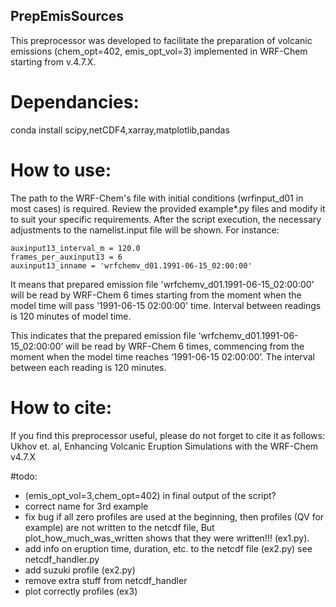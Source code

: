## PrepEmisSources
This preprocessor was developed to facilitate the preparation of volcanic emissions 
(chem_opt=402, emis_opt_vol=3) implemented in WRF-Chem starting from v.4.7.X.

# Dependancies:
conda install scipy,netCDF4,xarray,matplotlib,pandas

# How to use:
The path to the WRF-Chem's file with initial conditions (wrfinput_d01 in most cases) is 
required. Review the provided example*.py files and modify it to suit your specific 
requirements. After the script execution, the necessary adjustments to the namelist.input
file will be shown. For instance:

    auxinput13_interval_m = 120.0
    frames_per_auxinput13 = 6
    auxinput13_inname = 'wrfchemv_d01.1991-06-15_02:00:00'

It means that prepared emission file 'wrfchemv_d01.1991-06-15_02:00:00' will be
read by WRF-Chem 6 times starting from the moment when the model time will pass 
'1991-06-15 02:00:00' time. Interval between readings is 120 minutes of model time.

This indicates that the prepared emission file ‘wrfchemv_d01.1991-06-15_02:00:00’ 
will be read by WRF-Chem 6 times, commencing from the moment when the model time 
reaches ‘1991-06-15 02:00:00’. The interval between each reading is 120 minutes.




# How to cite:
If you find this preprocessor useful, please do not forget to cite it as follows:
Ukhov et. al, Enhancing Volcanic Eruption Simulations with the WRF-Chem v4.7.X

#todo:
- (emis_opt_vol=3,chem_opt=402) in final output of the script?
- correct name for 3rd example
- fix bug if all zero profiles are used at the beginning, then profiles (QV for example) 
    are not written to the netcdf file, But plot_how_much_was_written shows that they were written!!! (ex1.py).
- add info on eruption time, duration, etc. to the netcdf file (ex2.py) see netcdf_handler.py
- add suzuki profile (ex2.py)
- remove extra stuff from netcdf_handler
- plot correctly profiles (ex3)